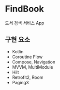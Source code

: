 # FindBook
도서 검색 서비스 App

## 구현 요소
* Kotlin
* Coroutine Flow
* Compose, Navigation
* MVVM, MultiModule
* Hilt
* Retrofit2, Room
* Paging3
